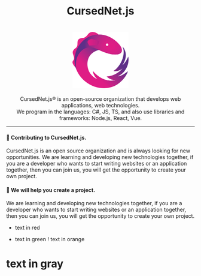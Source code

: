   <h1 align="center">
      CursedNet.js
  </h1>
ㅤ<div>
    <div align="center"><img src="https://github.com/CursedNet/.github/blob/main/profile/rxjs-logo-1C13E67498-seeklogo.com.png" width="150" height="150"/></div>
  </div>
  ⠀
  <div align="center">
    CursedNet.js® is an open-source organization that develops web applications, web technologies.<br/> We program in the languages: C#, JS, TS, and also use libraries and frameworks: Node.js, React, Vue.
  </div>
  
---

  <h4>
      👋 Contributing to CursedNet.js.
  </h4>
  <div>
         CursedNet.js is an open source organization and is always looking for new opportunities. We are learning and developing new technologies together, if you are a developer who wants to start writing websites or an application together, then you can join us, you will get the opportunity to create your own   project.
  </div>

<h4>
  🦺 We will help you create a project.
</h4>
<div>
  We are learning and developing new technologies together, if you are a developer who wants to start writing websites or an application together, then you can join us, you will get the opportunity to create your own   project.
</div>


- text in red
+ text in green
! text in orange
# text in gray
